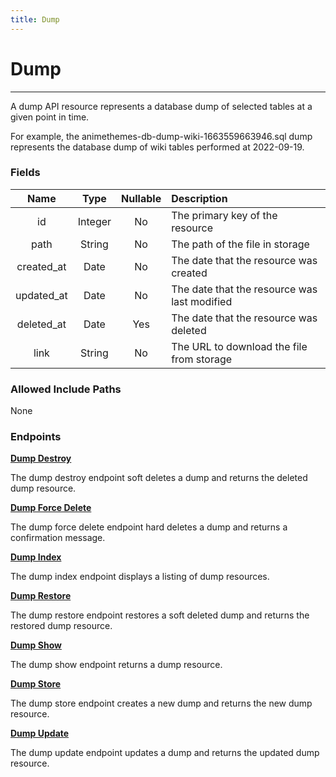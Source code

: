 ```yaml
---
title: Dump
---
```


# Dump

---

A dump API resource represents a database dump of selected tables at a given point in time. 

For example, the animethemes-db-dump-wiki-1663559663946.sql dump represents the database dump of wiki tables performed at 2022-09-19.

### Fields

|    Name    |  Type   | Nullable |  Description                                 |
| :--------: | :-----: | :------: | :--------------------------------------------|
| id         | Integer | No       | The primary key of the resource              |
| path       | String  | No       | The path of the file in storage              |
| created_at | Date    | No       | The date that the resource was created       |
| updated_at | Date    | No       | The date that the resource was last modified |
| deleted_at | Date    | Yes      | The date that the resource was deleted       |
| link       | String  | No       | The URL to download the file from storage    |

### Allowed Include Paths

None

### Endpoints

**[Dump Destroy](/admin/dump/destroy/)**

The dump destroy endpoint soft deletes a dump and returns the deleted dump resource.

**[Dump Force Delete](/admin/dump/forceDelete/)**

The dump force delete endpoint hard deletes a dump and returns a confirmation message.

**[Dump Index](/admin/dump/index/)**

The dump index endpoint displays a listing of dump resources.

**[Dump Restore](/admin/dump/restore/)**

The dump restore endpoint restores a soft deleted dump and returns the restored dump resource.

**[Dump Show](/admin/dump/show/)**

The dump show endpoint returns a dump resource.

**[Dump Store](/admin/dump/store/)**

The dump store endpoint creates a new dump and returns the new dump resource.

**[Dump Update](/admin/dump/update/)**

The dump update endpoint updates a dump and returns the updated dump resource.